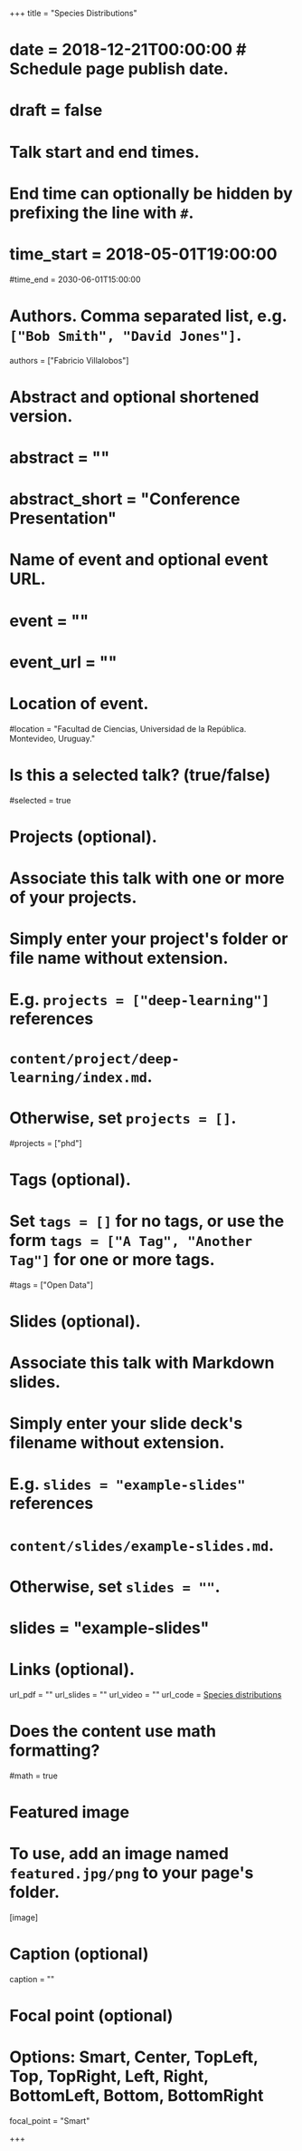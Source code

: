 +++
title = "Species Distributions"
# date = 2018-12-21T00:00:00  # Schedule page publish date.
# draft = false

# Talk start and end times.
#   End time can optionally be hidden by prefixing the line with `#`.
# time_start = 2018-05-01T19:00:00
#time_end = 2030-06-01T15:00:00

# Authors. Comma separated list, e.g. `["Bob Smith", "David Jones"]`.
authors = ["Fabricio Villalobos"]

# Abstract and optional shortened version.
# abstract = ""
# abstract_short = "Conference Presentation"

# Name of event and optional event URL.
# event = ""
# event_url = ""

# Location of event.
#location = "Facultad de Ciencias, Universidad de la República. Montevideo, Uruguay."

# Is this a selected talk? (true/false)
#selected = true

# Projects (optional).
#   Associate this talk with one or more of your projects.
#   Simply enter your project's folder or file name without extension.
#   E.g. `projects = ["deep-learning"]` references 
#   `content/project/deep-learning/index.md`.
#   Otherwise, set `projects = []`.
#projects = ["phd"]

# Tags (optional).
#   Set `tags = []` for no tags, or use the form `tags = ["A Tag", "Another Tag"]` for one or more tags.
#tags = ["Open Data"]

# Slides (optional).
#   Associate this talk with Markdown slides.
#   Simply enter your slide deck's filename without extension.
#   E.g. `slides = "example-slides"` references 
#   `content/slides/example-slides.md`.
#   Otherwise, set `slides = ""`.
# slides = "example-slides"

# Links (optional).
url_pdf = ""
url_slides = ""
url_video = ""
url_code = <a href="ejercicio_presencias-distribuciones.html">Species distributions</a> <br>

# Does the content use math formatting?
#math = true

# Featured image
# To use, add an image named `featured.jpg/png` to your page's folder. 
[image]
  # Caption (optional)
  caption = ""

  # Focal point (optional)
  # Options: Smart, Center, TopLeft, Top, TopRight, Left, Right, BottomLeft, Bottom, BottomRight
  focal_point = "Smart"
  
+++
